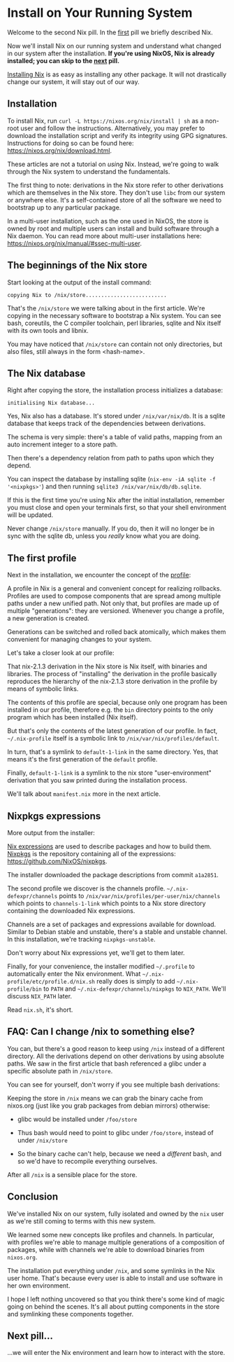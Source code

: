 # Install on Your Running System

Welcome to the second Nix pill. In the
[first](#why-you-should-give-it-a-try) pill we briefly described Nix.

Now we'll install Nix on our running system and understand what changed
in our system after the installation. **If you're using NixOS, Nix is
already installed; you can skip to the [next](#enter-environment)
pill.**

[Installing Nix](https://nixos.org/nix/manual/#chap-installation) is as
easy as installing any other package. It will not drastically change our
system, it will stay out of our way.

## Installation

To install Nix, run `curl -L https://nixos.org/nix/install | sh` as a
non-root user and follow the instructions. Alternatively, you may prefer
to download the installation script and verify its integrity using GPG
signatures. Instructions for doing so can be found here:
<https://nixos.org/nix/download.html>.

These articles are not a tutorial on *using* Nix. Instead, we're going
to walk through the Nix system to understand the fundamentals.

The first thing to note: derivations in the Nix store refer to other
derivations which are themselves in the Nix store. They don't use `libc`
from our system or anywhere else. It's a self-contained store of all the
software we need to bootstrap up to any particular package.

<div class="note">

In a multi-user installation, such as the one used in NixOS, the store
is owned by root and multiple users can install and build software
through a Nix daemon. You can read more about multi-user installations
here: <https://nixos.org/nix/manual/#ssec-multi-user>.

</div>

## The beginnings of the Nix store

Start looking at the output of the install command:

    copying Nix to /nix/store..........................

That's the `/nix/store` we were talking about in the first article.
We're copying in the necessary software to bootstrap a Nix system. You
can see bash, coreutils, the C compiler toolchain, perl libraries,
sqlite and Nix itself with its own tools and libnix.

You may have noticed that `/nix/store` can contain not only directories,
but also files, still always in the form &lt;hash-name&gt;.

## The Nix database

Right after copying the store, the installation process initializes a
database:

    initialising Nix database...

Yes, Nix also has a database. It's stored under `/nix/var/nix/db`. It is
a sqlite database that keeps track of the dependencies between
derivations.

The schema is very simple: there's a table of valid paths, mapping from
an auto increment integer to a store path.

Then there's a dependency relation from path to paths upon which they
depend.

You can inspect the database by installing sqlite
(`nix-env -iA sqlite -f '<nixpkgs>'`) and then running
`sqlite3 /nix/var/nix/db/db.sqlite`.

<div class="note">

If this is the first time you're using Nix after the initial
installation, remember you must close and open your terminals first, so
that your shell environment will be updated.

</div>

<div class="important">

Never change `/nix/store` manually. If you do, then it will no longer be
in sync with the sqlite db, unless you *really* know what you are doing.

</div>

## The first profile

Next in the installation, we encounter the concept of the
[profile](https://nixos.org/nix/manual/#sec-profiles):

A profile in Nix is a general and convenient concept for realizing
rollbacks. Profiles are used to compose components that are spread among
multiple paths under a new unified path. Not only that, but profiles are
made up of multiple "generations": they are versioned. Whenever you
change a profile, a new generation is created.

Generations can be switched and rolled back atomically, which makes them
convenient for managing changes to your system.

Let's take a closer look at our profile:

That nix-2.1.3 derivation in the Nix store is Nix itself, with binaries
and libraries. The process of "installing" the derivation in the profile
basically reproduces the hierarchy of the nix-2.1.3 store derivation in
the profile by means of symbolic links.

The contents of this profile are special, because only one program has
been installed in our profile, therefore e.g. the `bin` directory points
to the only program which has been installed (Nix itself).

But that's only the contents of the latest generation of our profile. In
fact, `~/.nix-profile` itself is a symbolic link to
`/nix/var/nix/profiles/default`.

In turn, that's a symlink to `default-1-link` in the same directory.
Yes, that means it's the first generation of the `default` profile.

Finally, `default-1-link` is a symlink to the nix store
"user-environment" derivation that you saw printed during the
installation process.

We'll talk about `manifest.nix` more in the next article.

## Nixpkgs expressions

More output from the installer:

[Nix
expressions](https://nixos.org/nix/manual/#chap-writing-nix-expressions)
are used to describe packages and how to build them.
[Nixpkgs](https://nixos.org/nixpkgs/) is the repository containing all
of the expressions: <https://github.com/NixOS/nixpkgs>.

The installer downloaded the package descriptions from commit `a1a2851`.

The second profile we discover is the channels profile.
`~/.nix-defexpr/channels` points to
`/nix/var/nix/profiles/per-user/nix/channels` which points to
`channels-1-link` which points to a Nix store directory containing the
downloaded Nix expressions.

Channels are a set of packages and expressions available for download.
Similar to Debian stable and unstable, there's a stable and unstable
channel. In this installation, we're tracking `nixpkgs-unstable`.

Don't worry about Nix expressions yet, we'll get to them later.

Finally, for your convenience, the installer modified `~/.profile` to
automatically enter the Nix environment. What
`~/.nix-profile/etc/profile.d/nix.sh` really does is simply to add
`~/.nix-profile/bin` to `PATH` and `~/.nix-defexpr/channels/nixpkgs` to
`NIX_PATH`. We'll discuss `NIX_PATH` later.

Read `nix.sh`, it's short.

## FAQ: Can I change /nix to something else?

You can, but there's a good reason to keep using `/nix` instead of a
different directory. All the derivations depend on other derivations by
using absolute paths. We saw in the first article that bash referenced a
glibc under a specific absolute path in `/nix/store`.

You can see for yourself, don't worry if you see multiple bash
derivations:

Keeping the store in `/nix` means we can grab the binary cache from
nixos.org (just like you grab packages from debian mirrors) otherwise:

-   glibc would be installed under `/foo/store`

-   Thus bash would need to point to glibc under `/foo/store`, instead
    of under `/nix/store`

-   So the binary cache can't help, because we need a *different* bash,
    and so we'd have to recompile everything ourselves.

After all `/nix` is a sensible place for the store.

## Conclusion

We've installed Nix on our system, fully isolated and owned by the `nix`
user as we're still coming to terms with this new system.

We learned some new concepts like profiles and channels. In particular,
with profiles we're able to manage multiple generations of a composition
of packages, while with channels we're able to download binaries from
`nixos.org`.

The installation put everything under `/nix`, and some symlinks in the
Nix user home. That's because every user is able to install and use
software in her own environment.

I hope I left nothing uncovered so that you think there's some kind of
magic going on behind the scenes. It's all about putting components in
the store and symlinking these components together.

## Next pill...

...we will enter the Nix environment and learn how to interact with the
store.

